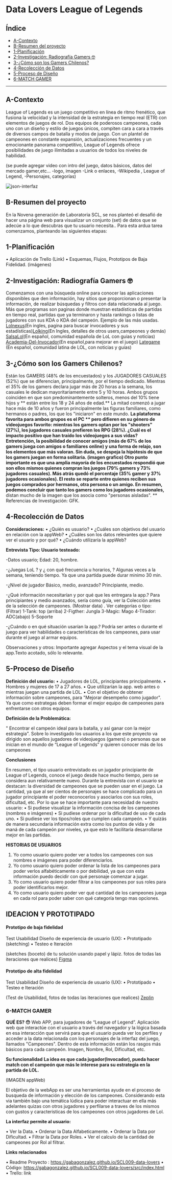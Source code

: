 # **Data Lovers League of Legends**

## **Índice**

* [A-Contexto](#A-Contexto)
* [B-Resumen del proyecto](#B-resumen-del-proyecto)
* [1-Planificación](#1-Planificación)
* [2-Investigación: Radiografía Gamers 🤓](#2-Investigación:-Radiografía-Gamers-🤓)
* [3-¿Cómo son los Gamers Chilenos?](#3-¿Cómo-son-los-Gamers-Chilenos?)
* [4-Recolección de Datos](#4-Recolección-de-Datos)
* [5-Proceso de Diseño](#5-Proceso-de-Diseño)
* [6-MATCH GAMER](6-MATCH-GAMER)


***

## **A-Contexto**

League of Legends es un juego competitivo en línea de ritmo frenético, que fusiona la velocidad y la intensidad de la estrategia en tiempo real (ETR) con elementos de juegos de rol. Dos equipos de poderosos campeones, cada uno con un diseño y estilo de juegos únicos, compiten cara a cara a través de diversos campos de batalla y modos de juego. 
Con un plantel de campeones en constante expansión, actualizaciones frecuentes y un emocionante panorama competitivo, League of Legends ofrece posibilidades de juego ilimitadas a usuarios de todos los niveles de habilidad.

(se puede agregar video con intro del juego, datos básicos, datos del mercado gamer,etc… -logo, imagen -Link o enlaces, -Wikipedia , League of Legend, -Personajes, categorías)


![json-interfaz](https://www.youtube.com/watch?v=vrK_FoH8Kmc&feature=youtu.be)



## **B-Resumen del proyecto**

En la Novena generación de Laboratoria SCL, se nos planteó el desafió de hacer  una página web para visualizar un conjunto (set) de datos que se adecúe a lo que descubras que tu usuario necesita.. Para esta ardua tarea comenzamos, planteando las siguientes etapas:

## **1-Planificación**
•	Aplicación de Trello (Link)
•	Esquemas, Flujos, Prototipos de Baja Fidelidad. (imágenes)

## **2-Investigación: Radiografía Gamers 🤓**

Comenzamos con una búsqueda online para conocer las aplicaciones disponibles que den información, hay sitios que proporcionan o presentar la información, de realizar búsquedas y filtros  con data relacionada al juego. Más que programas son paginas donde muestran estadísticas de partidas en tiempo real, partidas que ya terminaron y hasta rankings o listas de jugadores con sus KDA o KDA del campeón.
Ejemplo de las más usadas. 
[Lolnexus](http://www.lolnexus.com/)(En ingles, pagina para buscar invocadores y sus estadísticas)[Lolking](http://www.lolking.net/)(En Ingles, detalles de otros users,campeones y demás)
[SalsaLol](http://www.salsalol.com/)(En español, comunidad española de LoL con guias y noticias)
[Academia-Del-Invocador](http://www.academiadelinvocador.com/)(En español,para mejorar en el juego)
[Lategame](http://lategame.cl/) (En español, comunidad latina de LOL, con noticias y guías)

## **3-¿Cómo son los Gamers Chilenos?**

Están los GAMERS (48% de los encuestados) y los JUGADORES CASUALES (52%) que se diferencian, principalmente, por el tiempo dedicado. Mientras el 35% de los gamers declara jugar más de 20 horas a la semana, los casuales le dedican mayoritariamente entre 5 y 10 horas.
Ambos grupos coinciden en que son predominantemente solteros, menos del 10% tiene hijos y ** están entre los 18 y 24 años de edad.** La mitad comenzó a jugar hace más de 10 años y fueron principalmente las figuras familiares, como hermanos o padres, los que los "iniciaron" en este mundo.
**La plataforma favorita para ambos grupos es el PC ** pero difieren en su género de videojuegos favorito: mientras los gamers optan por los "shooters" (27%), los jugadores casuales prefieren los RPG (28%).
¿Cuál es el impacto positivo que han traído los videojuegos a sus vidas? Entretención, la posibilidad de conocer amigos (más de 67% de los gamers juega con amigos o familiares online) y una forma de relajo, son los elementos que más valoran. Sin duda, **se despeja la hipótesis de que los gamers juegan en forma solitaria.**
(imagen grafico)
Otro punto importante es que una amplia mayoría de los encuestados respondió que son ellos mismos quienes compran los juegos (79% gamers y 73% jugadores casuales). Más atrás quedó el porcentaje (35% gamer y 37% jugadores ocasionales). El resto se reparte entre quienes reciben sus juegos comprados por hermanos, otra persona o un amigo.
En resumen, podemos concluir que tanto los gamers como los jugadores ocasionales,** distan mucho de la imagen que los asocia como "personas aisladas". **
Referencias de Investigación: GFK.


## **4-Recolección de Datos**

**Consideraciones:**
•	¿Quién es usuario? 
•	¿Cuáles son objetivos del usuario en relación con la appWeb?
•	¿Cuáles son los datos relevantes que quiere ver el usuario y por qué?
•	¿Cuándo utilizaría la appWeb?

**Entrevista Tipo: Usuario testeado:**

-Datos usuario;
 Edad: 20, hombre.

-¿Juegas LoL ? y ¿ con qué frecuencia u horarios, ? 
Algunas veces a la semana, teniendo tiempo. Ya que una partida puede durar minimo 30 min.

-¿Nivel de jugador Básico, medio, avanzado?
 Principiante, medio.

-¿Qué información necesitarían y por qué que les entregara la app.?
Para principiantes y medio avanzados, sería como guía, ver la Colección antes de la selección de campeones. (Mostrar data)
. Ver categorías o tipo: (Filtrar)
1-Tank: top (arriba)
2-Figther: Jungla
3-Magic: Mago
4-Tirador: ADC(abajo)
5-Soporte

-¿Cuándo  o en qué situación  usarían la app.?
 Podría ser antes o durante el juego para ver habilidades o características de los campeones, para usar durante el juego al armar equipos.

Observaciones y otros:
Importante agregar Aspectos  y el tema visual de la app.Texto acotado, sólo lo relevante.


## **5-Proceso de Diseño**

**Definición del usuario:**
•	Jugadores de LOL, principiantes principalmente. 
•	Hombres y mujeres de 17 a 27 años.
•	Que utilizarían la app. web antes o mientras juegan una partida de LOL.
•	Con el objetivo de obtener información sobre campeones,  para "Mejorar desempeño como jugador".  Ya que  como estrategas deben formar el mejor equipo de campeones para enfrentarse con otros equipos.

**Definición de la Problemática:**

" Encontrar el campeón ideal para la batalla, y así ganar con la mejor estrategia".
Sobre lo investigado los usuarios a los que este proyecto va dirigido son aquellos jugadores de videojuegos (gamers) o personas que se inician en el mundo de “League of Legends” y quieren conocer más de los campeones

**Conclusiones**

En resumen, el tipo usuario entrevistado es un jugador principiante de League of Legends, conoce el juego desde hace mucho tiempo, pero se considera aun relativamente nuevo. 
Durante la entrevista con el usuario se destacan: la diversidad de campeones que se pueden usar en el juego. 
La cantidad, ya que al ser cientos de personajes se hace complicado para un jugador principiante el poder reconocerlos y asociarlos con sus roles, dificultad, etc. 
Por lo que se hace importante para necesidad de nuestro usuario:
•	Si pudiese visualizar la información concisa de los campeones (nombres e imágenes)
•	Si pudiese ordenar por la dificultad de uso de cada uno.
•	Si pudiese ver los tipos/roles que cumplen cada campeón.
•   Y quizás de manera secundaria información extra como los puntos de vida y de maná de cada campeón por niveles, ya que esto le facilitaría desarrollarse         mejor en las partidas.

**HISTORIAS DE USUARIOS**

1.	Yo como usuario quiero poder ver a todos los campeones con sus nombres e imágenes para poder diferenciarlos.
2.	Yo como usuario quiero poder ordenar la lista de los campeones para poder verlos alfabéticamente o por debilidad, ya que con esta información puedo decidir con qué personaje comenzar a jugar.
3.	Yo como usuario quiero poder filtrar a los campeones por sus roles para poder identificarlos mejor.
4.	Yo como usuario quiero poder ver qué cantidad de los campeones juega en cada rol para poder saber con qué categoría tengo mas opciones.


## IDEACION Y PROTOTIPADO

#### Prototipo de baja fidelidad

Test Usabilidad
Diseño de experiencia de usuario (UX):
•	Prototipado (sketching)
•	Testeo e Iteración 

(sketches (boceto) de tu
solución usando papel y lápiz. 
fotos de todas las iteraciones que realices)
[Figma](https://www.figma.com/) 

#### Prototipo de alta fidelidad

 Test Usabilidad
Diseño de experiencia de usuario (UX):
•	Prototipado 
•	Testeo e Iteración 

(Test de Usabilidad, fotos de todas las iteraciones que realices)
[Zeplin](https://zeplin.io/)

### **6-MATCH GAMER**

**QUÉ ES? 😯**
Web APP, para jugadores de “League of Legend”. 
Aplicación web que interactúe con el usuario a través del navegador y la lógica basada en esa interacción que servirá para que el usuario pueda
ver los perfiles y acceder a la data relacionada con los personajes de la interfaz del juego, llamados "Campeones". 
Dentro de esta información están los rasgos más básicos para cada campeón. 
Imagen, Nombre, Rol, Dificultad, etc.

**Su funcionalidad**
**La idea es que cada jugador(Invocador), pueda hacer  match con el campeón que más le interese para su estrategia en la partida de LOL.**

 (IMAGEN appWeb)

El objetivo de la webApp es ser una herramientas ayude en el proceso de busqueda de información y elección de los campeones.
Considerando esta via también bajo una temática lúdica para poder interactuar en ella más adelantes quizas con otros jugadores y perfilarse a traves de los mismos con gustos y caracteristicas de los campeones con otros jugadores de Lol.

**La interfaz permite al usuario:**

•	Ver la Data.
•	Ordenar la Data Alfabeticamente.
•	Ordenar la Data por Dificultad.
•	Filtrar la Data por Roles.
•	Ver el calculo de la cantidad de campeones por Rol al filtrar.

**Links relacionados**

•	Readme Proyecto : https://gabagonzalez.github.io/SCL009-data-lovers
•	Código: https://gabagonzalez.github.io/SCL009-data-lovers/src/index.html
•	Trello: link

